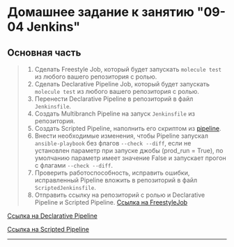 # Домашнее задание к занятию "09-04 Jenkins" 

## Основная часть

>1. Сделать Freestyle Job, который будет запускать `molecule test` из любого вашего репозитория с ролью.
>2. Сделать Declarative Pipeline Job, который будет запускать `molecule test` из любого вашего репозитория с ролью.
>3. Перенести Declarative Pipeline в репозиторий в файл `Jenkinsfile`.
>4. Создать Multibranch Pipeline на запуск `Jenkinsfile` из репозитория.
>5. Создать Scripted Pipeline, наполнить его скриптом из [pipeline](./pipeline).
>6. Внести необходимые изменения, чтобы Pipeline запускал `ansible-playbook` без флагов `--check --diff`, если не установлен параметр при запуске джобы (prod_run = True), по умолчанию параметр имеет значение False и запускает прогон с флагами `--check --diff`.
>7. Проверить работоспособность, исправить ошибки, исправленный Pipeline вложить в репозиторий в файл `ScriptedJenkinsfile`.
>8. Отправить ссылку на репозиторий с ролью и Declarative Pipeline и Scripted Pipeline.
[Ссылка на FreestyleJob](https://github.com/pchvanin/devops-netology/blob/main/09-ci-04-jenkins-main/FreestyleJob)


[Ссылка на Declarative Pipeline](https://github.com/pchvanin/devops-netology/blob/main/09-ci-04-jenkins-main/Jenkinsfile)


[Ссылка на Scripted Pipeline](https://github.com/pchvanin/devops-netology/blob/main/09-ci-04-jenkins-main/ScriptedJenkinsfile)

---